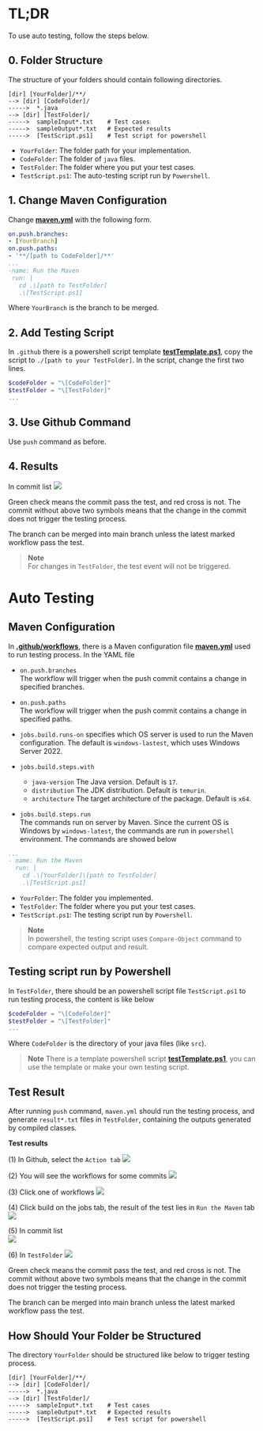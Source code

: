 # TL;DR
To use auto testing, follow the steps below.

## 0. Folder Structure
The structure of your folders should contain following directories.
```
[dir] [YourFolder]/**/
--> [dir] [CodeFolder]/
----->  *.java
--> [dir] [TestFolder]/
----->  sampleInput*.txt    # Test cases
----->  sampleOutput*.txt   # Expected results
----->  [TestScript.ps1]    # Test script for powershell
```

* `YourFolder`: The folder path for your implementation.
* `CodeFolder`: The folder of `java` files.
* `TestFolder`: The folder where you put your test cases.
* `TestScript.ps1`: The auto-testing script run by `Powershell`.

## 1. Change Maven Configuration
Change **[maven.yml](./.github/workflows/maven.yml)** with the following form.
```yml
on.push.branches:
- [YourBranch]
on.push.paths:
- '**/[path to CodeFolder]/**'
...
-name: Run the Maven
 run: |
   cd .\[path to TestFolder]
   .\[TestScript.ps1]
```
Where `YourBranch` is the branch to be merged.

## 2. Add Testing Script
In `.github` there is a powershell script template **[testTemplate.ps1](./.github/workflows/testTemplate.ps1)**, copy the script to `./[path to your TestFolder]`. In the script, change the first two lines.
```powershell
$codeFolder = "\[CodeFolder]"
$testFolder = "\[TestFolder]"
...
```

## 3. Use Github Command
Use `push` command as before.

## 4. Results
In commit list
![](https://i.imgur.com/QSeYC9m.png)

Green check means the commit pass the test, and red cross is not. The commit without above two symbols means that the change in the commit does not trigger the testing process.

The branch can be merged into main branch unless the latest marked workflow pass the test.

> **Note**<br>
> For changes in `TestFolder`, the test event will not be triggered.

# Auto Testing
## Maven Configuration
In **[.github/workflows](./.github/workflows)**, there is a Maven configuration file **[maven.yml](./.github/workflows/maven.yml)** used to run testing process. In the YAML file

* `on.push.branches`<br>
The workflow will trigger when the push commit contains a change in specified branches.
* `on.push.paths`<br>
The workflow will trigger when the push commit contains a change in specified paths.

* `jobs.build.runs-on` specifies which OS server is used to run the Maven configuration. The default is `windows-lastest`, which uses Windows Server 2022.

* `jobs.build.steps.with`
    - `java-version` The Java version. Default is `17`.
    - `distribution` The JDK distribution. Default is `temurin`.
    - `architecture` The target architecture of the package. Default is `x64`.

* `jobs.build.steps.run`<br>
The commands run on server by Maven. Since the current OS is Windows by `windows-latest`, the commands are run in `powershell` environment. The commands are showed below
```yml
...
- name: Run the Maven
  run: |
    cd .\[YourFolder]\[path to TestFolder]
    .\[TestScript.ps1]
```
* `YourFolder`: The folder you implemented.
* `TestFolder`: The folder where you put your test cases.
* `TestScript.ps1`: The testing script run by `Powershell`.

> **Note**<br>
> In powershell, the testing script uses `Compare-Object` command to compare expected output and result.

## Testing script run by Powershell
In `TestFolder`, there should be an powershell script file `TestScript.ps1` to run testing process, the content is like below
```powershell
$codeFolder = "\[CodeFolder]"
$testFolder = "\[TestFolder]"
...
```
Where `CodeFolder` is the directory of your java files (like `src`).

> **Note**
> There is a template powershell script **[testTemplate.ps1](./.github/workflows/testTemplate.ps1)**, you can use the template or make your own testing script.

## Test Result
After running `push` command, `maven.yml` should run the testing process, and generate `result*.txt` files in `TestFolder`, containing the outputs generated by compiled classes.

**Test results**

(1) In Github, select the `Action tab`
![](https://i.imgur.com/YmhhHSH.png)

(2) You will see the workflows for some commits
![](https://i.imgur.com/Ncf58I6.png)

(3) Click one of workflows
![](https://i.imgur.com/LVZHLqc.png)

(4) Click build on the jobs tab, the result of the test lies in `Run the Maven` tab
![](https://i.imgur.com/1d3uhCT.png)

(5) In commit list<br>
![](https://i.imgur.com/QSeYC9m.png)

(6) In `TestFolder`
![](https://i.imgur.com/GsjJtU3.png)

Green check means the commit pass the test, and red cross is not. The commit without above two symbols means that the change in the commit does not trigger the testing process.

The branch can be merged into main branch unless the latest marked workflow pass the test.
## How Should Your Folder be Structured
The directory `YourFolder` should be structured like below to trigger testing process.
```
[dir] [YourFolder]/**/
--> [dir] [CodeFolder]/
----->  *.java
--> [dir] [TestFolder]/
----->  sampleInput*.txt    # Test cases
----->  sampleOutput*.txt   # Expected results
----->  [TestScript.ps1]    # Test script for powershell
```